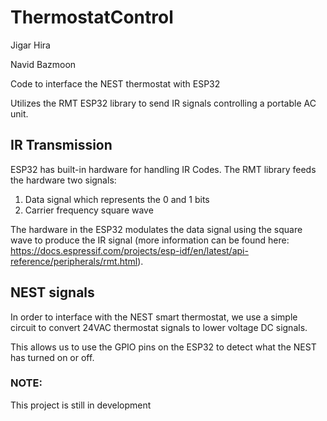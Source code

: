 # ThermostatControl
Jigar Hira

Navid Bazmoon

Code to interface the NEST thermostat with ESP32

Utilizes the RMT ESP32 library to send IR signals controlling a portable AC unit.

## IR Transmission
ESP32 has built-in hardware for handling IR Codes.
The RMT library feeds the hardware two signals:

1)	Data signal which represents the 0 and 1 bits
2)	Carrier frequency square wave

The hardware in the ESP32 modulates the data signal using the square wave to produce the IR signal (more information can be found here: https://docs.espressif.com/projects/esp-idf/en/latest/api-reference/peripherals/rmt.html).

## NEST signals
In order to interface with the NEST smart thermostat, we use a simple circuit to convert 24VAC thermostat signals to lower voltage DC signals.

This allows us to use the GPIO pins on the ESP32 to detect what the NEST has turned on or off.

### NOTE:
This project is still in development



